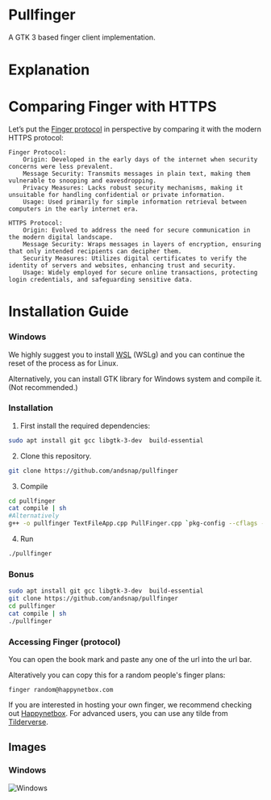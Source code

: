 # Pullfinger

A GTK 3 based finger client implementation.

# Explanation

# Comparing Finger with HTTPS

Let’s put the [Finger protocol](https://en.wikipedia.org/wiki/Finger_(protocol)) in perspective by comparing it with the modern HTTPS protocol:

    Finger Protocol:
        Origin: Developed in the early days of the internet when security concerns were less prevalent.
        Message Security: Transmits messages in plain text, making them vulnerable to snooping and eavesdropping.
        Privacy Measures: Lacks robust security mechanisms, making it unsuitable for handling confidential or private information.
        Usage: Used primarily for simple information retrieval between computers in the early internet era.

    HTTPS Protocol:
        Origin: Evolved to address the need for secure communication in the modern digital landscape.
        Message Security: Wraps messages in layers of encryption, ensuring that only intended recipients can decipher them.
        Security Measures: Utilizes digital certificates to verify the identity of servers and websites, enhancing trust and security.
        Usage: Widely employed for secure online transactions, protecting login credentials, and safeguarding sensitive data.

# Installation Guide

### Windows

We highly suggest you to install [WSL](https://learn.microsoft.com/en-us/windows/wsl/install) (WSLg) and you can continue the reset of the process as for Linux.

Alternatively, you can install GTK library for Windows system and compile it. (Not recommended.)

### Installation

1. First install the required dependencies:
```bash
sudo apt install git gcc libgtk-3-dev  build-essential
```
2. Clone this repository.
```bash
git clone https://github.com/andsnap/pullfinger
```

3. Compile

```bash
cd pullfinger
cat compile | sh
#Alternatively 
g++ -o pullfinger TextFileApp.cpp PullFinger.cpp `pkg-config --cflags --libs gtk+-3.0`
```
4. Run
```bash
./pullfinger
```
### Bonus
```bash
sudo apt install git gcc libgtk-3-dev  build-essential
git clone https://github.com/andsnap/pullfinger
cd pullfinger
cat compile | sh
./pullfinger
```

### Accessing Finger (protocol)
You can open the book mark and paste any one of the url into the url bar.

Alteratively you can copy this for a random people's finger plans:
```
finger random@happynetbox.com
```

If you are interested in hosting your own finger, we recommend checking out [Happynetbox](https://happynetbox.com/).
For advanced users, you can use any tilde from [Tilderverse](https://tildeverse.org).

## Images

### Windows
![Windows](https://github.com/Payre/pullfinger/assets/41021614/478588c1-705d-4348-8a1b-0f23cd37e326)

